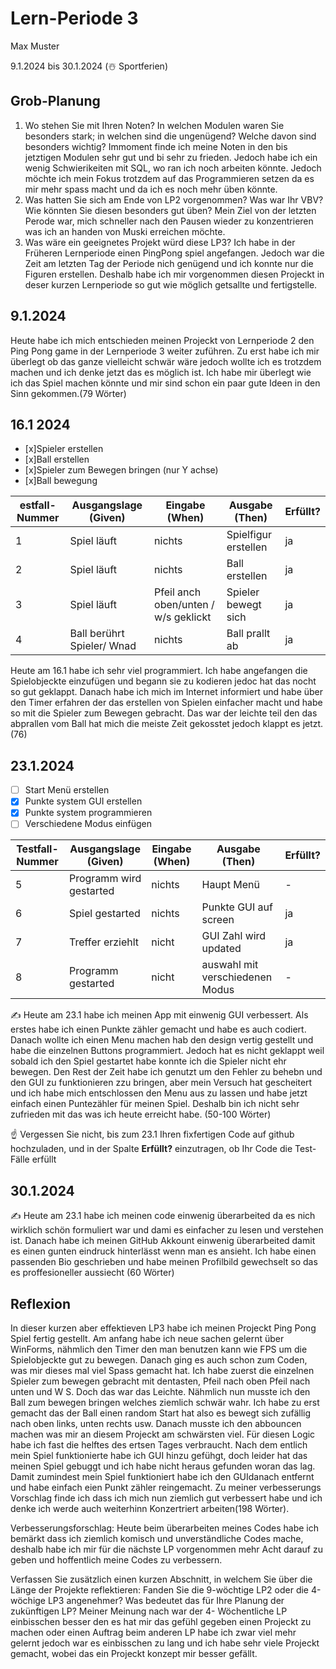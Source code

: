 # Lern-Periode 3

Max Muster

9.1.2024 bis 30.1.2024 (☃️ Sportferien)

## Grob-Planung

1. Wo stehen Sie mit Ihren Noten? In welchen Modulen waren Sie besonders stark; in welchen sind die ungenügend? Welche davon sind besonders wichtig?
Immoment finde ich meine Noten in den bis jetztigen Modulen sehr gut und bi sehr zu frieden. Jedoch habe ich ein wenig Schwierikeiten mit SQL, wo ran ich noch arbeiten könnte. Jedoch
möchte ich mein Fokus trotzdem auf das Programmieren setzen da es mir mehr spass macht und da  ich es noch mehr üben könnte.
2. Was hatten Sie sich am Ende von LP2 vorgenommen? Was war Ihr VBV? Wie könnten Sie diesen besonders gut üben?
Mein Ziel von der letzten Perode war,  mich schneller nach den Pausen wieder zu konzentrieren was ich an handen von Muski erreichen möchte.   
3. Was wäre ein geeignetes Projekt würd diese LP3?
Ich habe in der Früheren Lernperiode einen PingPong spiel angefangen. Jedoch war die Zeit am letzten Tag der Periode nich genügend und ich konnte nur die Figuren erstellen.
Deshalb  habe ich mir vorgenommen diesen Projeckt in deser kurzen Lernperiode so gut wie möglich getsallte und fertigstelle.

## 9.1.2024

Heute habe ich mich entschieden meinen Projeckt von Lernperiode 2 den Ping Pong game in der Lernperiode 3 weiter zuführen. Zu erst habe ich mir überlegt ob das ganze
vielleicht schwär wäre jedoch wollte ich es trotzdem machen und ich denke jetzt das es möglich ist. Ich habe mir überlegt wie ich das Spiel machen könnte und 
mir sind schon ein paar gute Ideen in den Sinn gekommen.(79 Wörter)

## 16.1 2024

- [x]Spieler erstellen
- [x]Ball erstellen
- [x]Spieler zum Bewegen bringen (nur Y achse)
- [x]Ball bewegung 


| estfall-Nummer | Ausgangslage (Given) | Eingabe (When) | Ausgabe (Then) | Erfüllt? |
| -------------- | -------------------- | -------------- | -------------- | -------- |
| 1              |    Spiel läuft       |    nichts      | Spielfigur erstellen |    ja      |
| 2              |    Spiel läuft       |    nichts      | Ball erstellen |     ja     |
| 3 | Spiel läuft | Pfeil anch oben/unten / w/s geklickt | Spieler bewegt sich  |  ja  |
| 4              |    Ball berührt Spieler/ Wnad       |  nichts        | Ball prallt ab               |     ja     |

Heute am 16.1 habe ich sehr viel programmiert. Ich habe angefangen die Spielobjeckte einzufügen und begann sie zu kodieren jedoc hat das nocht so gut geklappt. Danach habe ich mich im Internet informiert und habe über den Timer erfahren der das erstellen von Spielen einfacher macht und habe so mit die Spieler zum Bewegen gebracht. Das war der leichte teil den das abprallen vom Ball hat mich die meiste Zeit gekosstet jedoch klappt es jetzt. (76)


## 23.1.2024

- [ ] Start Menü erstellen
- [x] Punkte system GUI erstellen
- [x] Punkte system programmieren
- [ ] Verschiedene Modus einfügen

| Testfall-Nummer | Ausgangslage (Given) | Eingabe (When) | Ausgabe (Then) | Erfüllt? |
| --------------- | -------------------- | -------------- | -------------- | -------- |
| 5               |   Programm wird gestarted |     nichts        |    Haupt Menü            |     -     |
| 6               |   Spiel gestarted         |     nichts        |    Punkte GUI auf screen            |    ja      |
| 7 | Treffer erziehlt | nicht | GUI Zahl wird updated | ja |
| 8               | Programm gestarted | nicht  |  auswahl mit verschiedenen Modus              |      -    |

✍️ Heute am 23.1 habe ich meinen App mit einwenig GUI verbessert. Als erstes habe ich einen Punkte zähler gemacht und habe es auch codiert. Danach wollte ich einen Menu machen hab den design vertig gestellt und habe die einzelnen Buttons programmiert. Jedoch hat es nicht geklappt weil sobald ich den Spiel gestartet habe konnte ich die Spieler nicht ehr bewegen. Den Rest der Zeit habe ich genutzt um den Fehler zu behebn und den GUI zu funktionieren zzu bringen, aber mein Versuch hat gescheitert und ich habe mich entschlossen den Menu aus zu lassen und habe jetzt einfach einen Puntezähler für meinen Spiel. Deshalb bin ich nicht sehr zufrieden mit das was ich heute erreicht habe. (50-100 Wörter)

☝️ Vergessen Sie nicht, bis zum 23.1 Ihren fixfertigen Code auf github hochzuladen, und in der Spalte **Erfüllt?** einzutragen, ob Ihr Code die Test-Fälle erfüllt

## 30.1.2024

✍️ Heute am 23.1 habe ich meinen code einwenig überarbeited da es nich wirklich schön formuliert war und dami es einfacher zu lesen und verstehen ist. Danach habe ich meinen GitHub Akkount einwenig überarbeited damit es einen gunten eindruck hinterlässt wenn man es ansieht. Ich habe einen passenden Bio geschrieben und habe meinen Profilbild gewechselt so das es proffesioneller aussiecht (60 Wörter)

## Reflexion

In dieser kurzen aber effektieven LP3 habe ich meinen Projeckt Ping Pong Spiel fertig gestellt. Am anfang habe ich neue sachen gelernt über WinForms, nähmlich den Timer den man benutzen kann wie FPS um die Spielobjeckte gut zu bewegen. Danach ging es auch schon zum Coden, was mir dieses mal viel Spass gemacht hat. Ich habe zuerst die einzelnen Spieler zum bewegen gebracht mit dentasten, Pfeil nach oben Pfeil nach unten und W S. Doch das war das Leichte. Nähmlich nun musste ich den Ball zum bewegen bringen welches ziemlich schwär wahr. Ich habe zu erst gemacht das der Ball einen random Start hat also es bewegt sich zufällig nach oben links, unten rechts usw. Danach musste ich den abbouncen machen was mir an diesem Projeckt am schwärsten viel. Für diesen Logic habe ich fast die helftes des ertsen Tages verbraucht. Nach dem entlich mein Spiel funktionierte habe ich GUI hinzu gefühgt, doch leider hat das meinen Spiel gebuggt und ich habe nicht heraus gefunden woran das lag. Damit zumindest mein Spiel funktioniert habe ich den GUIdanach entfernt und habe einfach eien Punkt zähler reingemacht. Zu meiner verbesserungs Vorschlag finde ich dass ich mich nun ziemlich gut verbessert habe und ich denke ich werde auch weiterhinn Konzertriert arbeiten(198 Wörter).

Verbesserungsforschlag:
Heute beim überarbeiten meines Codes habe ich bemärkt dass ich ziemlich komisch und unverständliche Codes mache, deshalb habe ich mir für die nächste LP vorgenommen mehr Acht darauf zu geben und hoffentlich meine Codes zu verbessern.

Verfassen Sie zusätzlich einen kurzen Abschnitt, in welchem Sie über die Länge der Projekte reflektieren: Fanden Sie die 9-wöchtige LP2 oder die 4-wöchige LP3 angenehmer? Was bedeutet das für Ihre Planung der zukünftigen LP?
Meiner Meinung nach war der 4- Wöchentliche LP einbisschen besser den es hat mir das gefühl gegeben einen Projeckt zu machen oder einen Auftrag beim anderen LP habe ich zwar viel mehr gelernt jedoch war es einbisschen zu  lang und ich habe sehr viele Projeckt gemacht, wobei das ein Projeckt konzept mir besser gefällt.
